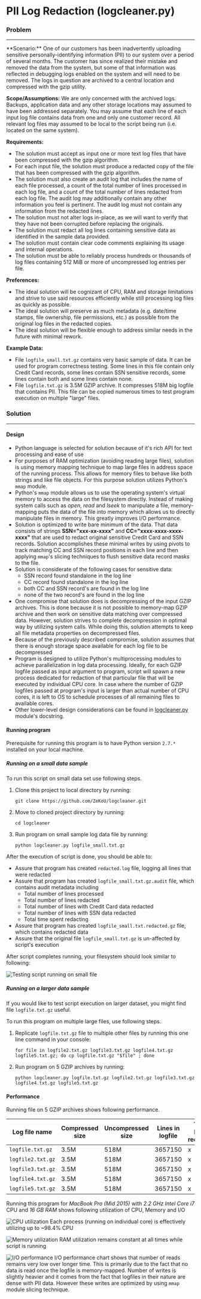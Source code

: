 # PII Log Redaction (logcleaner.py)

### Problem
<hr>
**Scenario:** One of our customers has been inadvertently uploading sensitive personally-identifying information (PII) to our system over a period of several months. The customer has since realized their mistake and removed the data from the system, but some of that information was reflected in debugging logs enabled on the system and will need to be removed. The logs in question are archived to a central location and compressed with the gzip utility.

**Scope/Assumptions:** We are only concerned with the archived logs. Backups, application data and any other storage locations may assumed to have been addressed separately. You may assume that each line of each input log file contains data from one and only one customer record. All relevant log files may assumed to be local to the script being run (i.e. located on the same system).

**Requirements:**

- The solution must accept as input one or more text log files that have been compressed with the gzip algorithm.
- For each input file, the solution must produce a redacted copy of the file that has been compressed with the gzip algorithm.
- The solution must also create an audit log that includes the name of each file processed, a count of the total number of lines processed in each log file, and a count of the total number of lines redacted from each log file. The audit log may additionally contain any other information you feel is pertinent. The audit log must not contain any information from the redacted lines.
- The solution must not alter logs in-place, as we will want to verify that they have not been corrupted before replacing the originals.
- The solution must redact all log lines containing sensitive data as identified in the sample data provided.
- The solution must contain clear code comments explaining its usage and internal operations.
- The solution must be able to reliably process hundreds or thousands of log files containing 512 MiB or more of uncompressed log entries per file.

**Preferences:**

- The ideal solution will be cognizant of CPU, RAM and storage limitations and strive to use said resources efficiently while still processing log files as quickly as possible.
- The ideal solution will preserve as much metadata (e.g. date/time stamps, file ownership, file permissions, etc.) as possible from the original log files in the redacted copies.
- The ideal solution will be flexible enough to address similar needs in the future with minimal rework.

**Example Data:**

- File `logfile_small.txt.gz` contains very basic sample of data. It can be used for program correctness testing.
  Some lines in this file contain only Credit Card records, some lines contain SSN sensitive records,
  some lines contain both and some lines contain none.
- File `logfile.txt.gz` is 3.5M GZIP archive. It compresses 518M big logfile that contains PII.
  This file can be copied numerous times to test program execution on multiple "large" files.

### Solution
<hr>

#### Design

- Python language is selected for solution because of it's rich API for text processing and ease of use
- For purposes of RAM optimization (avoiding reading large files), solution is using memory mapping technique to map large files in address space of the running process. This allows for memory files to behave like both strings and like file objects. For this purpose solution utilizes Python's `mmap` module.
- Python's `mmap` module allows us to use the operating system's virtual memory to access the data on the filesystem directly. Instead of making system calls such as *open*, *read* and *lseek* to manipulate a file, memory-mapping puts the data of the file into memory which allows us to directly manipulate files in memory. This greatly improves I/O performance.
- Solution is optimized to write bare minimum of the data. That data consists of strings **SSN="xxx-xx-xxxx"** and **CC="xxxx-xxxx-xxxx-xxxx"** that are used to redact original sensitive Credit Card and SSN records. Solution accomplishes these minimal writes by using pivots to track matching CC and SSN record positions in each line and then applying `mmap`'s slicing techniques to flush sensitive data record masks to the file. 
- Solution is considerate of the following cases for sensitive data:
  - SSN record found standalone in the log line
  - CC record found standalone in the log line
  - both CC and SSN record's are found in the log line
  - none of the two record's are found in the log line
- One compromise that solution does is decompressing of the input GZIP archives. This is done because it is not possible to memory-map GZIP archive and then work on sensitive data matching over compressed data. However, solution strives to complete decompression in optimal way by utilizing system calls. While doing this, solution attempts to keep all file metadata properties on decompressed files.
- Because of the previously described compromise, solution assumes that there is enough storage space available for each log file to be decompressed
- Program is designed to utilize Python's multiprocessing modules to achieve parallelization in log data processing. Ideally, for each GZIP logfile passed as input argument to program, script will spawn a new process dedicated for redaction of that particular file that will be executed by individual CPU core. In case where the number of GZIP logfiles passed at program's input is larger than actual number of CPU cores, it is left to OS to schedule processes of all remaining files to available cores.
- Other lower-level design considerations can be found in [logcleaner.py](https://github.com/ZeKoU/logcleaner/blob/master/logcleaner.py) module's docstring.

#### Running program

Prerequisite for running this program is to have Python version `2.7.*` installed on your local machine. 

##### Running on a small data sample

To run this script on small data set use following steps.

1. Clone this project to local directory by running:
   	
   	```
   	git clone https://github.com/ZeKoU/logcleaner.git
   	```
2. Move to cloned project directory by running:

   ```
   cd logcleaner
   ```
3. Run program on small sample log data file by running:
   
   ```
   python logcleaner.py logfile_small.txt.gz
   ```

After the execution of script is done, you should be able to:

* Assure that program has created `redacted.log` file, logging all lines that were redacted
* Assure that program has created `logfile_small.txt.gz.audit` file, which contains audit metadata including
  - Total number of lines processed
  - Total number of lines redacted
  - Total number of lines with Credit Card data redacted
  - Total number of lines with SSN data redacted
  - Total time spent redacting
* Assure that program has created `logfile_small.txt.redacted.gz` file, which contains redacted data
* Assure that the original file `logfile_small.txt.gz` is un-affected by script's execution

After script completes running, your filesystem should look similar to following:

![Testing script running on small file](https://github.com/ZeKoU/logcleaner/raw/master/images/Filesystem_logcleaner.png)


##### Running on a larger data sample

If you would like to test script execution on larger dataset, you might find file `logfile.txt.gz` useful. 

To run this program on multiple large files, use following steps.

1. Replicate `logfile.txt.gz` file to multiple other files by running this one line command in your console:
   
   ```shell
   for file in logfile2.txt.gz logfile3.txt.gz logfile4.txt.gz logfile5.txt.gz; do cp logfile.txt.gz "$file" ; done
   ```
2. Run program on 5 GZIP archives by running:
   
   ```shell
   python logcleaner.py logfile.txt.gz logfile2.txt.gz logfile3.txt.gz logfile4.txt.gz logfile5.txt.gz
   ```

#### Performance

Running file on 5 GZIP archives shows following performance.

Log file name | Compressed size | Uncompressed size | Lines in logfile | Total lines redacted | SSN redacted lines | CC redacted lines | Time spent redacting |
------------- | ---------------- | ----------------- | ----------------- | ----------------- | ----------------- | ----------------- | ----------------- |
`logfile.txt.gz` | 3.5M | 518M | 3657150 | x | x | x | x |
`logfile2.txt.gz` | 3.5M | 518M | 3657150 | x | x | x | x |
`logfile3.txt.gz` | 3.5M | 518M | 3657150 | x | x | x | x |
`logfile4.txt.gz` | 3.5M | 518M | 3657150 | x | x | x | x |
`logfile5.txt.gz` | 3.5M | 518M | 3657150 | x | x | x | x |

Running this program for  *MacBook Pro (Mid 2015)* with *2.2 GHz Intel Core i7* CPU and *16 GB RAM* shows following utilization of CPU, Memory and I/O

![CPU utilization](https://github.com/ZeKoU/logcleaner/raw/master/images/CPU.png) Each process (running on individual core) is effectively utilizing up to ~98.4% CPU

![Memory utilization](https://github.com/ZeKoU/logcleaner/raw/master/images/Memory.png) RAM utilization remains constant at all times while script is running

![I/O performance](https://github.com/ZeKoU/logcleaner/raw/master/images/IO.png) I/O performance chart shows that number of reads remains very low over longer time. This is primarily due to the fact that no data is read once the logfile is memory-mapped. Number of writes is slightly heavier and it comes from the fact that logfiles in  their nature are dense with PII data. However these writes are optimized by using `mmap` module slicing technique.



